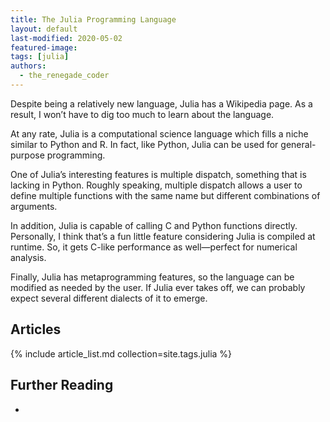 ```yaml
---
title: The Julia Programming Language
layout: default
last-modified: 2020-05-02
featured-image: 
tags: [julia]
authors:
  - the_renegade_coder
---
```


Despite being a relatively new language, Julia has a Wikipedia page. 
As a result, I won’t have to dig too much to learn about the language.

At any rate, Julia is a computational science language which fills a 
niche similar to Python and R. In fact, like Python, Julia can be 
used for general-purpose programming.

One of Julia’s interesting features is multiple dispatch, something that 
is lacking in Python. Roughly speaking, multiple dispatch allows a user 
to define multiple functions with the same name but different combinations 
of arguments.

In addition, Julia is capable of calling C and Python functions directly. 
Personally, I think that’s a fun little feature considering Julia is 
compiled at runtime. So, it gets C-like performance as well—perfect for 
numerical analysis.

Finally, Julia has metaprogramming features, so the language can be 
modified as needed by the user. If Julia ever takes off, we can probably 
expect several different dialects of it to emerge.

## Articles

{% include article_list.md collection=site.tags.julia %}

## Further Reading

-

[1]: https://therenegadecoder.com/code/hello-world-in-julia/
